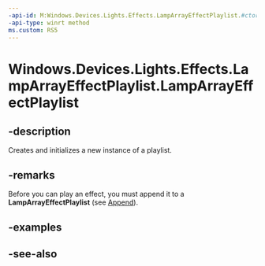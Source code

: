 ```yaml
---
-api-id: M:Windows.Devices.Lights.Effects.LampArrayEffectPlaylist.#ctor
-api-type: winrt method
ms.custom: RS5
---
```


<!-- Method syntax.
public LampArrayEffectPlaylist.LampArrayEffectPlaylist()
-->

# Windows.Devices.Lights.Effects.LampArrayEffectPlaylist.LampArrayEffectPlaylist

## -description

Creates and initializes a new instance of a playlist.

## -remarks

Before you can play an effect, you must append it to a **LampArrayEffectPlaylist** (see [Append](lamparrayeffectplaylist_append_292269384.md)).

## -examples

## -see-also